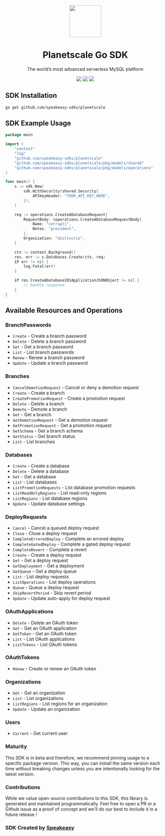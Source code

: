 <div align="center">
    <img src="https://user-images.githubusercontent.com/6267663/230379169-dae2f415-423f-4791-8310-8b3304fd449d.svg" width="100">
    <h1>Planetscale Go SDK</h1>
   <p>The world’s most advanced serverless MySQL platform</p>
   <a href="https://api-docs.planetscale.com/reference/getting-started-with-planetscale-api"><img src="https://img.shields.io/static/v1?label=Docs&message=API Ref&color=000&style=for-the-badge" /></a>
   <a href="https://github.com/speakeasy-sdks/planetscale-go/actions"><img src="https://img.shields.io/github/actions/workflow/status/speakeasy-sdks/planetscale-go/speakeasy_sdk_generation.yml?style=for-the-badge" /></a>
  <a href="https://opensource.org/licenses/MIT"><img src="https://img.shields.io/badge/License-MIT-blue.svg?style=for-the-badge" /></a>
</div> 

<!-- Start SDK Installation -->
## SDK Installation

```bash
go get github.com/speakeasy-sdks/planetscale
```
<!-- End SDK Installation -->

## SDK Example Usage
<!-- Start SDK Example Usage -->
```go
package main

import (
    "context"
    "log"
    "github.com/speakeasy-sdks/planetscale"
    "github.com/speakeasy-sdks/planetscale/pkg/models/shared"
    "github.com/speakeasy-sdks/planetscale/pkg/models/operations"
)

func main() {
    s := sdk.New(
        sdk.WithSecurity(shared.Security{
            APIKeyHeader: "YOUR_API_KEY_HERE",
        }),
    )

    req := operations.CreateADatabaseRequest{
        RequestBody: &operations.CreateADatabaseRequestBody{
            Name: "corrupti",
            Notes: "provident",
        },
        Organization: "distinctio",
    }

    ctx := context.Background()
    res, err := s.Databases.Create(ctx, req)
    if err != nil {
        log.Fatal(err)
    }

    if res.CreateADatabase201ApplicationJSONObject != nil {
        // handle response
    }
}
```
<!-- End SDK Example Usage -->

<!-- Start SDK Available Operations -->
## Available Resources and Operations


### BranchPasswords

* `Create` - Create a branch password
* `Delete` - Delete a branch password
* `Get` - Get a branch password
* `List` - List branch passwords
* `Renew` - Renew a branch password
* `Update` - Update a branch password

### Branches

* `CancelDemotionRequest` - Cancel or deny a demotion request
* `Create` - Create a branch
* `CreatePromotionRequest` - Create a promotion request
* `Delete` - Delete a branch
* `Demote` - Demote a branch
* `Get` - Get a branch
* `GetDemotionRequest` - Get a demotion request
* `GetPromotionRequest` - Get a promotion request
* `GetSchema` - Get a branch schema
* `GetStatus` - Get branch status
* `List` - List branches

### Databases

* `Create` - Create a database
* `Delete` - Delete a database
* `Get` - Get a database
* `List` - List databases
* `ListPromotionRequests` - List database promotion requests
* `ListReadOnlyRegions` - List read-only regions
* `ListRegions` - List database regions
* `Update` - Update database settings

### DeployRequests

* `Cancel` - Cancel a queued deploy request
* `Close` - Close a deploy request
* `CompleteErroredDeploy` - Complete an errored deploy
* `CompleteGatedDeploy` - Complete a gated deploy request
* `CompleteRevert` - Complete a revert
* `Create` - Create a deploy request
* `Get` - Get a deploy request
* `GetDeployment` - Get a deployment
* `GetQueue` - Get a deploy queue
* `List` - List deploy requests
* `ListOperations` - List deploy operations
* `Queue` - Queue a deploy request
* `SkipRevertPeriod` - Skip revert period
* `Update` - Update auto-apply for deploy request

### OAuthApplications

* `Delete` - Delete an OAuth token
* `Get` - Get an OAuth application
* `GetToken` - Get an OAuth token
* `List` - List OAuth applications
* `ListTokens` - List OAuth tokens

### OAuthTokens

* `Renew` - Create or renew an OAuth token

### Organizations

* `Get` - Get an organization
* `List` - List organizations
* `ListRegions` - List regions for an organization
* `Update` - Update an organization

### Users

* `Current` - Get current user
<!-- End SDK Available Operations -->

### Maturity

This SDK is in beta and therefore, we recommend pinning usage to a specific package version.
This way, you can install the same version each time without breaking changes unless you are intentionally
looking for the latest version.

### Contributions

While we value open-source contributions to this SDK, this library is generated and maintained programmatically.
Feel free to open a PR or a Github issue as a proof of concept and we'll do our best to include it in a future release !

### SDK Created by [Speakeasy](https://docs.speakeasyapi.dev/docs/using-speakeasy/client-sdks)
